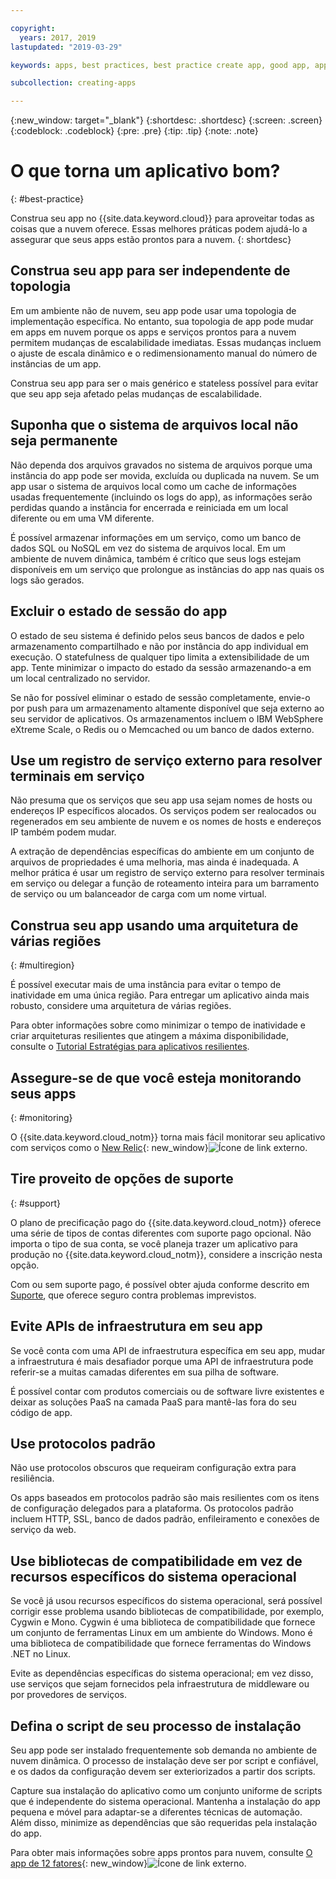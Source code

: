```yaml
---

copyright:
  years: 2017, 2019
lastupdated: "2019-03-29"

keywords: apps, best practices, best practice create app, good app, app general, common practice, cloud app help

subcollection: creating-apps

---
```


{:new_window: target="_blank"}
{:shortdesc: .shortdesc}
{:screen: .screen}
{:codeblock: .codeblock}
{:pre: .pre}
{:tip: .tip}
{:note: .note}

# O que torna um aplicativo bom?
{: #best-practice}

Construa seu app no {{site.data.keyword.cloud}} para aproveitar todas as coisas que a nuvem oferece. Essas melhores práticas podem ajudá-lo a assegurar que seus apps estão prontos para a nuvem.
{: shortdesc}

## Construa seu app para ser independente de topologia

Em um ambiente não de nuvem, seu app pode usar uma topologia de implementação específica. No entanto, sua topologia de app pode mudar em apps em nuvem porque os apps e serviços prontos para a nuvem permitem mudanças de escalabilidade imediatas. Essas mudanças incluem o ajuste de escala dinâmico e o redimensionamento manual do número de instâncias de um app.

Construa seu app para ser o mais genérico e stateless possível para evitar que seu app seja afetado pelas mudanças de escalabilidade.

## Suponha que o sistema de arquivos local não seja permanente

Não dependa dos arquivos gravados no sistema de arquivos porque uma instância do app pode ser movida, excluída ou duplicada na nuvem. Se um app usar o sistema de arquivos local como um cache de informações usadas frequentemente (incluindo os logs do app), as informações serão perdidas quando a instância for encerrada e reiniciada em um local diferente ou em uma VM diferente.

É possível armazenar informações em um serviço, como um banco de dados SQL ou NoSQL em vez do sistema de arquivos local. Em um ambiente de nuvem dinâmica, também é crítico que seus logs estejam disponíveis em um serviço que prolongue as instâncias do app nas quais os logs são gerados.

## Excluir o estado de sessão do app

O estado de seu sistema é definido pelos seus bancos de dados e pelo armazenamento compartilhado e não por instância do app individual em execução. O statefulness de qualquer tipo limita a extensibilidade de um app. Tente minimizar o impacto do estado da sessão armazenando-a em um local centralizado no servidor.

Se não for possível eliminar o estado de sessão completamente, envie-o por push para um armazenamento altamente disponível que seja externo ao seu servidor de aplicativos. Os armazenamentos incluem o IBM WebSphere eXtreme Scale, o Redis ou o Memcached ou um banco de dados externo.

## Use um registro de serviço externo para resolver terminais em serviço

Não presuma que os serviços que seu app usa sejam nomes de hosts ou endereços IP específicos alocados. Os serviços podem ser realocados ou regenerados em seu ambiente de nuvem e os nomes de hosts e endereços IP também podem mudar.

A extração de dependências específicas do ambiente em um conjunto de arquivos de propriedades é uma melhoria, mas ainda é inadequada. A melhor prática é usar um registro de serviço externo para resolver terminais em serviço ou delegar a função de roteamento inteira para um barramento de serviço ou um balanceador de carga com um nome virtual.

## Construa seu app usando uma arquitetura de várias regiões
{: #multiregion}

É possível executar mais de uma instância para evitar o tempo de inatividade em uma única região. Para entregar um aplicativo ainda mais robusto, considere uma arquitetura de várias regiões.

Para obter informações sobre como minimizar o tempo de inatividade e criar arquiteturas resilientes que atingem a máxima disponibilidade, consulte o [Tutorial Estratégias para aplicativos resilientes](/docs/tutorials?topic=solution-tutorials-strategies-for-resilient-applications).

## Assegure-se de que você esteja monitorando seus apps
{: #monitoring}

O {{site.data.keyword.cloud_notm}} torna mais fácil monitorar seu aplicativo com serviços como o [New Relic](http://newrelic.com/){: new_window}![Ícone de link externo](../icons/launch-glyph.svg "Ícone de link externo").

## Tire proveito de opções de suporte
{: #support}

O plano de precificação pago do {{site.data.keyword.cloud_notm}} oferece uma série de tipos de contas diferentes com suporte pago opcional. Não importa o tipo de sua conta, se você planeja trazer um aplicativo para produção no {{site.data.keyword.cloud_notm}}, considere a inscrição nesta opção.

Com ou sem suporte pago, é possível obter ajuda conforme descrito em [Suporte](/docs/get-support?topic=get-support-getting-customer-support), que oferece seguro contra problemas imprevistos.

## Evite APIs de infraestrutura em seu app

Se você conta com uma API de infraestrutura específica em seu app, mudar a infraestrutura é mais desafiador porque uma API de infraestrutura pode referir-se a muitas camadas diferentes em sua pilha de software.

É possível contar com produtos comerciais ou de software livre existentes e deixar as soluções PaaS na camada PaaS para mantê-las fora do seu código de app.

## Use protocolos padrão

Não use protocolos obscuros que requeiram configuração extra para resiliência.

Os apps baseados em protocolos padrão são mais resilientes com os itens de configuração delegados para a plataforma. Os protocolos padrão incluem HTTP, SSL, banco de dados padrão, enfileiramento e conexões de serviço da web.

## Use bibliotecas de compatibilidade em vez de recursos específicos do sistema operacional

Se você já usou recursos específicos do sistema operacional, será possível corrigir esse problema usando bibliotecas de compatibilidade, por exemplo, Cygwin e Mono. Cygwin é uma biblioteca de compatibilidade que fornece um conjunto de ferramentas Linux em um ambiente do Windows. Mono é uma biblioteca de compatibilidade que fornece ferramentas do Windows .NET no Linux.

Evite as dependências específicas do sistema operacional; em vez disso, use serviços que sejam fornecidos pela infraestrutura de middleware ou por provedores de serviços.

## Defina o script de seu processo de instalação

Seu app pode ser instalado frequentemente sob demanda no ambiente de nuvem dinâmica. O processo de instalação deve ser por script e confiável, e os dados da configuração devem ser exteriorizados a partir dos scripts.

Capture sua instalação do aplicativo como um conjunto uniforme de scripts que é independente do sistema operacional. Mantenha a instalação do app pequena e móvel para adaptar-se a diferentes técnicas de automação. Além disso, minimize as dependências que são requeridas pela instalação do app.

Para obter mais informações sobre apps prontos para nuvem, consulte [O app de 12 fatores](http://12factor.net/){: new_window}![Ícone de link externo](../icons/launch-glyph.svg "Ícone de link externo").


